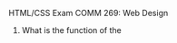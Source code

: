 HTML/CSS Exam
COMM 269: Web Design

1)	What is the function of the <title> tag?

2)	What are two advantages in keeping CSS rules in a separate file?

3)	What color is #9365A8?

4)	Why might you choose to use <main> rather than <div id=”main”>? 

5)	In designing a layout, why would you choose Grid Layout vs. Flexbox?

6)	Consider: background-size: contain and background-size: cover. Explain in writing or through writing and a drawing, how these differ.

7)	What two lines of code placed on the CSS page are necessary to make all <h1> tags on the attached HTML page display with the font: Roboto Slab (from Google Fonts.)  Assume there are no additional tags overriding the general rule for h1.

8)	What is the HTML to create a link to the St. John Fisher homepage with the words: St. John Fisher College?  

9)	Explain how to position a line of text at exactly 15px from the left and 25 pixels from the bottom of a specific div.  What CSS code is needed, and explain how it works.

10)	If you create an images folder next to an index.html file and place an image (bird.jpg) inside the folder, what is the html code (with no CSS needed) to make the image appear on index.html so that it is also accessible for individuals with vision problems.

11)	Identify five errors in the HTML marked: debugme.html.  Assume all the text in black is correct.  Fix the errors right in the code.

12)	Please comment in the 8 blank comment lines on comment.css to explain how the CSS page functions.

13)	Create the page seen with four different screen widths in the four png (example1, example2, example3, example4).  This is just one page (so just create one HTML and one CSS page).  The images are available in the above Github.  They do not need to be transformed in any way in Photoshop.  Place the finished page in your webserver and place the link on the sheet in which you answer questions #1-10.  


•	Create a zip file with three files:

a)	the Word document in which you answer the questions #1-#10 and provide the link to the solution to question #13.  

b)	The fixed debugme.html 

c)	The fully commented comment.css
